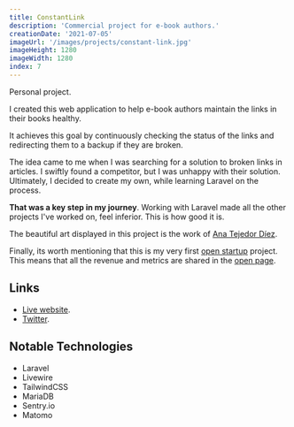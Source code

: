 ```yaml
---
title: ConstantLink
description: 'Commercial project for e-book authors.'
creationDate: '2021-07-05'
imageUrl: '/images/projects/constant-link.jpg'
imageHeight: 1280
imageWidth: 1280
index: 7
---
```


Personal project.

I created this web application to help e-book authors maintain the links in their books healthy.

It achieves this goal by continuously checking the status of the links and redirecting them to a backup if they are broken.

The idea came to me when I was searching for a solution to broken links in articles.
I swiftly found a competitor, but I was unhappy with their solution. 
Ultimately, I decided to create my own, while learning Laravel on the process.

**That was a key step in my journey**. Working with Laravel made all the other projects I've worked on, feel inferior. This is how good it is.

The beautiful art displayed in this project is the work of [Ana Tejedor Díez](https://anatejedordiez.com/).

Finally, its worth mentioning that this is my very first [open startup](https://openstartup.tm/) project.
This means that all the revenue and metrics are shared in the [open page](https://constant.link/open).

## Links

- [Live website](https://constant.link).
- [Twitter](https://twitter.com/Constant_Link).

## Notable Technologies

- Laravel
- Livewire
- TailwindCSS
- MariaDB
- Sentry.io
- Matomo

